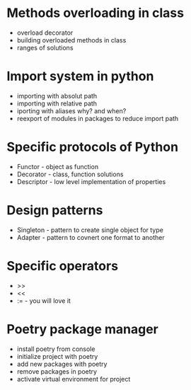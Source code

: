 # Methods overloading in class
* overload decorator
* building overloaded methods in class
* ranges of solutions

# Import system in python
* importing with absolut path
* importing with relative path
* iporting with aliases why? and when?
* reexport of modules in packages to reduce import path

# Specific protocols of Python
* Functor - object as function
* Decorator - class, function solutions
* Descriptor - low level implementation of properties

# Design patterns
* Singleton - pattern to create single object for type
* Adapter - pattern to covnert one format to another

# Specific operators
* \>\>
* <<
* := - you will love it

# Poetry package manager
* install poetry from console
* initialize project with poetry
* add new packages with poetry
* remove packages in poetry
* activate virtual environment for project